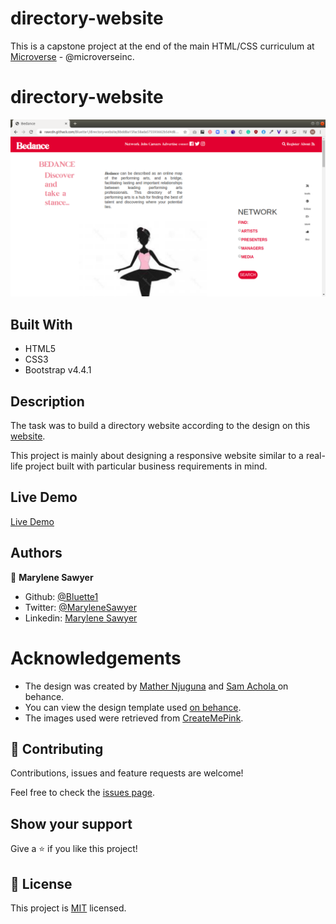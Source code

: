 # directory-website

This is a capstone project at the end of the main HTML/CSS curriculum at [Microverse](https:www.microverse.org/) - @microverseinc.

# directory-website

![demopage](./public/images/screenshot.png)

## Built With

- HTML5 
- CSS3
- Bootstrap v4.4.1 


## Description

The task was to build a directory website according to the design on this [website](https://www.behance.net/gallery/25563385/PatashuleKE).

This project is mainly about designing a responsive website similar to a real-life project built with particular business requirements in mind.

## Live Demo

[Live Demo](https://rawcdn.githack.com/Bluette1/directory-website/8bdd8a15fac58ada575593662b5d4d83bef0b507/html/index.html)

## Authors

👤 **Marylene Sawyer**
- Github: [@Bluette1](https://github.com/Bluette1)
- Twitter: [@MaryleneSawyer](https://twitter.com/MaryleneSawyer)
- Linkedin: [Marylene Sawyer](https://www.linkedin.com/in/marylene-sawyer-b4ba1295/)


# Acknowledgements
- The design was created by <a href="https://www.behance.net/mathewnjuguna">Mather Njuguna</a> and  <a href="https://www.behance.net/aweSam"> Sam Achola </a>on behance.
- You can view the design template used <a href="https://www.behance.net/gallery/25563385/PatashuleKE">on behance</a>.
- The images used were retrieved from [CreateMePink](http://www.createmepink.com/).

## 🤝 Contributing

Contributions, issues and feature requests are welcome!

Feel free to check the [issues page](https://github.com/Bluette1/directory-website/issues).

## Show your support

Give a ⭐️ if you like this project!

## 📝 License

This project is [MIT](https://opensource.org/licenses/MIT) licensed.